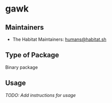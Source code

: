 # gawk

## Maintainers

* The Habitat Maintainers: <humans@habitat.sh>

## Type of Package

Binary package

## Usage

*TODO: Add instructions for usage*
